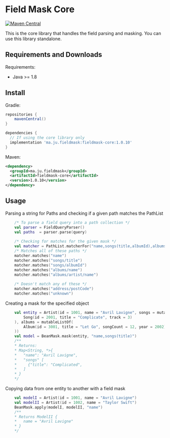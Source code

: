 # Field Mask Core

[![Maven Central](https://img.shields.io/maven-central/v/ma.ju.fieldmask/fieldmask-core.svg?label=Maven%20Central)](https://search.maven.org/search?q=g:%22ma.ju.fieldmask%22%20AND%20a:%22fieldmask-core%22)

This is the core library that handles the field parsing and masking. You
can use this library standalone.

## Requirements and Downloads

Requirements:

* Java >= 1.8

## Install

Gradle:

```groovy
repositories {
    mavenCentral()
}

dependencies {
  // If using the core library only
  implementation 'ma.ju.fieldmask:fieldmask-core:1.0.10'
}
```

Maven:

```xml
<dependency>
  <groupId>ma.ju.fieldmask</groupId>
  <artifactId>fieldmask-core</artifactId>
  <version>1.0.10</version>
</dependency>
```

## Usage

Parsing a string for Paths and checking if a given path matches the
PathList

```kotlin
    /* To parse a field query into a path collection */
    val parser = FieldQueryParser()
    val paths  = parser.parse(query)
    
    /* Checking for matches for the given mask */
    val matcher = PathList.matcherFor("name,songs(title,albumId),albums/*")
    /* Matches all of these paths */
    matcher.matches("name")
    matcher.matches("songs/title")
    matcher.matches("songs/albumId")
    matcher.matches("albums/name")
    matcher.matches("albums/artist/name")
    
    /* Doesn't match any of these */
    matcher.matches("address/postCode")
    matcher.matches("unknown")
```

Creating a mask for the specified object

```kotlin
    val entity = Artist(id = 1001, name = "Avril Lavigne", songs = mutableListOf(
        Song(id = 2001, title = "Complicate", track = 3)
    ), albums = mutableListOf(
        Album(id = 3001, title = "Let Go", songCount = 12, year = 2002)
    ))
    val model = BeanMask.mask(entity, "name,songs(title)")
    /**
    * Returns: 
    * Map<String, *>{
    *   "name": "Avril Lavigne",
    *   "songs" [
    *     {"title": "Complicated",
    *   ]
    * }
    */
```

Copying data from one entity to another with a field mask

```kotlin
    val modelI = Artist(id = 1001, name = "Avril Lavigne")
    val modelII = Artist(id = 1002, name = "Taylor Swift")
    BeanMask.apply(modelI, modelII, "name")
    /**
    * Returns ModelII {
    *   name = "Avril Lavigne"
    * }
    */
```
